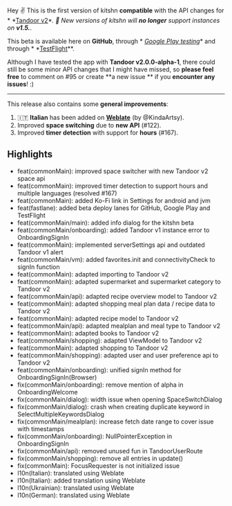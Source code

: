 Hey ✌️
This is the first version of kitshn **compatible** with the API changes for *
*[Tandoor v2](https://github.com/TandoorRecipes/recipes/releases/tag/2.0.0-alpha-1)**. 🥳
New versions of kitshn will **no longer** support instances on **v1.5.***.

This beta is available here on **GitHub**, through *
*[Google Play testing](https://play.google.com/apps/testing/de.kitshn.android)** and through *
*[TestFlight](https://testflight.apple.com/join/zx1xzSMg)**.

Although I have tested the app with **Tandoor v2.0.0-alpha-1**, there could still be some minor API
changes that I might have missed, so **please feel free** to comment on #95 or create **a new issue
** if you **encounter any issues**! :)

---

This release also contains some **general improvements**:

1. 🇮🇹 **Italian** has been added on **[Weblate](https://hosted.weblate.org/projects/kitshn)** (by
   @KindaArtsy).
2. Improved **space switching** due to **new API** (#122).
3. Improved **timer detection** with support for **hours** (#167).

## Highlights

- feat(commonMain): improved space switcher with new Tandoor v2 space api
- feat(commonMain): improved timer detection to support hours and multiple languages (resolved #167)
- feat(commonMain): added Ko-Fi link in Settings for android and jvm
- feat(fastlane): added beta deploy lanes for GitHub, Google Play and TestFlight
- feat(commonMain/main): added info dialog for the kitshn beta
- feat(commonMain/onboarding): added Tandoor v1 instance error to OnboardingSignIn
- feat(commonMain): implemented serverSettings api and outdated Tandoor v1 alert
- feat(commonMain/vm): added favorites.init and connectivityCheck to signIn function
- feat(commonMain): adapted importing to Tandoor v2
- feat(commonMain): adapted supermarket and supermarket category to Tandoor v2
- feat(commonMain/api): adapted recipe overview model to Tandoor v2
- feat(commonMain): adapted shopping meal plan data / recipe data to Tandoor v2
- feat(commonMain): adapted recipe model to Tandoor v2
- feat(commonMain/api): adapted mealplan and meal type to Tandoor v2
- feat(commonMain): adapted books to Tandoor v2
- feat(commonMain/shopping): adapted ViewModel to Tandoor v2
- feat(commonMain): adapted shopping to Tandoor v2
- feat(commonMain/shopping): adapted user and user preference api to Tandoor v2
- feat(commonMain/onboarding): unified signIn method for OnboardingSignIn(Browser)
- fix(commonMain/onboarding): remove mention of alpha in OnboardingWelcome
- fix(commonMain/dialog): width issue when opening SpaceSwitchDialog
- fix(commonMain/dialog): crash when creating duplicate keyword in SelectMultipleKeywordsDialog
- fix(commonMain/mealplan): increase fetch date range to cover issue with timestamps
- fix(commonMain/onboarding): NullPointerException in OnboardingSignIn
- fix(commonMain/api): removed unused fun in TandoorUserRoute
- fix(commonMain/shopping): remove all entries in update()
- fix(commonMain): FocusRequester is not initialized issue
- l10n(Italian): translated using Weblate
- l10n(Italian): added translation using Weblate
- l10n(Ukrainian): translated using Weblate
- l10n(German): translated using Weblate